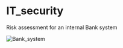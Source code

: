 # IT_security
Risk assessment for an internal Bank system

![Bank_system](https://user-images.githubusercontent.com/110640770/183113980-f5ccaf37-1837-4b72-a25f-f23ee3a27974.PNG)
